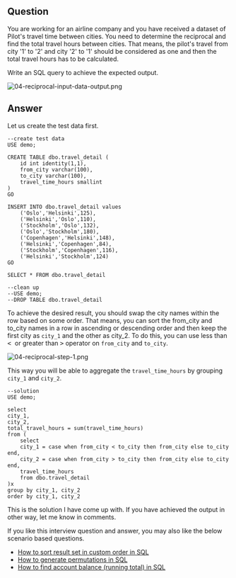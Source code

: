 
## Question
You are working for an airline company and you have received a dataset of Pilot's travel time between cities. 
You need to determine the reciprocal and find the total travel hours between cities.  That means, the pilot's travel from city '1' to '2' and city '2' to '1' should be considered as one and then the total travel hours has to be calculated.

Write an SQL query to achieve the expected output.

![04-reciprocal-input-data-output.png](https://cdn.hashnode.com/res/hashnode/image/upload/v1643696437905/pppVnfP9w.png)

## Answer

Let us create the test data first. 
```
--create test data
USE demo;

CREATE TABLE dbo.travel_detail (
	id int identity(1,1),
	from_city varchar(100),
	to_city varchar(100),
	travel_time_hours smallint
)
GO

INSERT INTO dbo.travel_detail values
	('Oslo','Helsinki',125),
	('Helsinki','Oslo',110),
	('Stockholm','Oslo',132),
	('Oslo','Stockholm',180),
	('Copenhagen','Helsinki',148),
	('Helsinki','Copenhagen',84),
	('Stockholm','Copenhagen',116),
	('Helsinki','Stockholm',124)
GO

SELECT * FROM dbo.travel_detail

--clean up
--USE demo;
--DROP TABLE dbo.travel_detail
```
To achieve the desired result, you should swap the city names within the row based on some order. That means, you can sort the from_city and to_city names in a row in ascending or descending order and then keep the first city as `city_1` and the other as city_2. To do this, you can use less than <kbd> < </kbd> or greater than <kbd>\></kbd> operator on `from_city` and `to_city`. 

![04-reciprocal-step-1.png](https://cdn.hashnode.com/res/hashnode/image/upload/v1643698330299/7HQnHHdEK.png)

This way you will be able to aggregate the `travel_time_hours` by grouping `city_1` and `city_2`.

```
--solution
USE demo;

select 
city_1,
city_2,
total_travel_hours = sum(travel_time_hours)
from (
	select 
	city_1 = case when from_city < to_city then from_city else to_city end,
	city_2 = case when from_city > to_city then from_city else to_city end,
	travel_time_hours
	from dbo.travel_detail
)x
group by city_1, city_2
order by city_1, city_2
```
This is the solution I have come up with. If you have achieved the output in other way, let me know in comments.

If you like this interview question and answer, you may also like the below scenario based questions.

- [How to sort result set in custom order in SQL](https://blog.rajanand.org/how-to-sort-result-set-in-custom-order-in-sql)
- [How to generate permutations in SQL](https://blog.rajanand.org/how-to-generate-permutations-in-sql)
- [How to find account balance (running total) in SQL](https://blog.rajanand.org/how-to-find-an-account-balance-in-sql)


